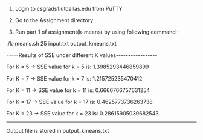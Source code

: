 1) Login to csgrads1.utdallas.edu from PuTTY

2) Go to the Assignment directory

3) Run part 1 of assignment(k-means) by using following command :

./k-means.sh 25 input.txt output_kmeans.txt

-----Results of SSE under different K values-----------------

For K = 5 -> SSE value for k = 5 is: 1.3985293446859899

For K = 7 -> SSE value for k = 7 is: 1.215725235470412

For K = 11 -> SSE value for k = 11 is: 0.6666766757631254

For K = 17 -> SSE value for k = 17 is: 0.4625773736263738

For K = 23 -> SSE value for k = 23 is: 0.28615905039682543

-------------------------------------------------------------
Output file is stored in output_kmeans.txt






